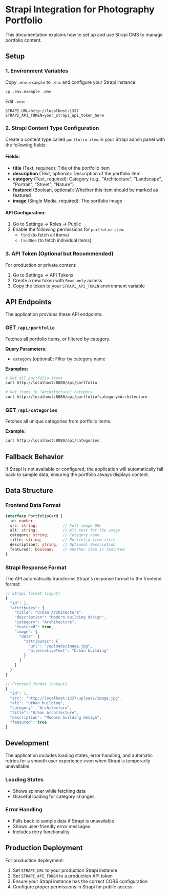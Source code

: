 # Strapi Integration for Photography Portfolio

This documentation explains how to set up and use Strapi CMS to manage portfolio content.

## Setup

### 1. Environment Variables

Copy `.env.example` to `.env` and configure your Strapi instance:

```bash
cp .env.example .env
```

Edit `.env`:
```
STRAPI_URL=http://localhost:1337
STRAPI_API_TOKEN=your_strapi_api_token_here
```

### 2. Strapi Content Type Configuration

Create a content type called `portfolio-item` in your Strapi admin panel with the following fields:

#### Fields:
- **title** (Text, required): Title of the portfolio item
- **description** (Text, optional): Description of the portfolio item  
- **category** (Text, required): Category (e.g., "Architecture", "Landscape", "Portrait", "Street", "Nature")
- **featured** (Boolean, optional): Whether this item should be marked as featured
- **image** (Single Media, required): The portfolio image

#### API Configuration:
1. Go to Settings → Roles → Public
2. Enable the following permissions for `portfolio-item`:
   - `find` (to fetch all items)
   - `findOne` (to fetch individual items)

### 3. API Token (Optional but Recommended)

For production or private content:

1. Go to Settings → API Tokens
2. Create a new token with `Read-only` access
3. Copy the token to your `STRAPI_API_TOKEN` environment variable

## API Endpoints

The application provides these API endpoints:

### GET `/api/portfolio`
Fetches all portfolio items, or filtered by category.

**Query Parameters:**
- `category` (optional): Filter by category name

**Examples:**
```bash
# Get all portfolio items
curl http://localhost:8080/api/portfolio

# Get items in "Architecture" category
curl http://localhost:8080/api/portfolio?category=Architecture
```

### GET `/api/categories`
Fetches all unique categories from portfolio items.

**Example:**
```bash
curl http://localhost:8080/api/categories
```

## Fallback Behavior

If Strapi is not available or configured, the application will automatically fall back to sample data, ensuring the portfolio always displays content.

## Data Structure

### Frontend Data Format
```typescript
interface PortfolioCard {
  id: number;
  src: string;           // Full image URL
  alt: string;           // Alt text for the image
  category: string;      // Category name
  title: string;         // Portfolio item title
  description?: string;  // Optional description
  featured?: boolean;    // Whether item is featured
}
```

### Strapi Response Format
The API automatically transforms Strapi's response format to the frontend format:

```typescript
// Strapi format (input)
{
  "id": 1,
  "attributes": {
    "title": "Urban Architecture",
    "description": "Modern building design",
    "category": "Architecture", 
    "featured": true,
    "image": {
      "data": {
        "attributes": {
          "url": "/uploads/image.jpg",
          "alternativeText": "Urban building"
        }
      }
    }
  }
}

// Frontend format (output)
{
  "id": 1,
  "src": "http://localhost:1337/uploads/image.jpg",
  "alt": "Urban building",
  "category": "Architecture",
  "title": "Urban Architecture", 
  "description": "Modern building design",
  "featured": true
}
```

## Development

The application includes loading states, error handling, and automatic retries for a smooth user experience even when Strapi is temporarily unavailable.

### Loading States
- Shows spinner while fetching data
- Graceful loading for category changes

### Error Handling  
- Falls back to sample data if Strapi is unavailable
- Shows user-friendly error messages
- Includes retry functionality

## Production Deployment

For production deployment:

1. Set `STRAPI_URL` to your production Strapi instance
2. Set `STRAPI_API_TOKEN` to a production API token
3. Ensure your Strapi instance has the correct CORS configuration
4. Configure proper permissions in Strapi for public access
